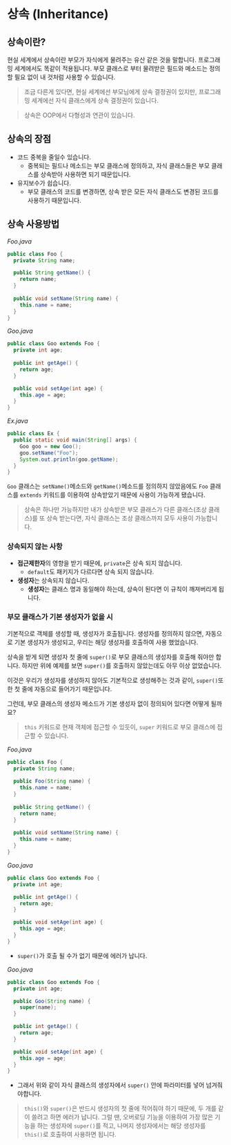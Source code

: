 # 상속 (Inheritance)

## 상속이란?

현실 세계에서 상속이란 부모가 자식에게 물려주는 유산 같은 것을 말합니다.
프로그래밍 세계에서도 똑같이 적용됩니다.
부모 클래스로 부터 물려받은 필드와 메소드는 정의 할 필요 없이 내 것처럼 사용할 수 있습니다.

> 조금 다른게 있다면, 현실 세계에선 부모님에게 상속 결정권이 있지만, 프로그래밍 세계에선 자식 클래스에게 상속 결정권이 있습니다.

> 상속은 OOP에서 다형성과 연관이 있습니다.

## 상속의 장점

- 코드 중복을 줄일수 있습니다.
    - 중복되는 필드나 메소드는 부모 클래스에 정의하고, 자식 클래스들은 부모 클래스를 상속받아 사용하면 되기 때문입니다.
- 유지보수가 쉽습니다.
    - 부모 클래스의 코드를 변경하면, 상속 받은 모든 자식 클래스도 변경된 코드를 사용하기 때문입니다.

## 상속 사용방법

*Foo.java*
```java
public class Foo {
  private String name;

  public String getName() {
    return name;
  }
  
  public void setName(String name) {
    this.name = name;
  }
}
```

*Goo.java*
```java
public class Goo extends Foo {
  private int age;
  
  public int getAge() {
    return age;
  }

  public void setAge(int age) {
    this.age = age;
  }
}
```

*Ex.java*
```java
public class Ex {
  public static void main(String[] args) {
    Goo goo = new Goo();
    goo.setName("Foo");
    System.out.println(goo.getName);
  }
}
```

`Goo` 클래스는 `setName()`메소드와 `getName()`메소드를 정의하지 않았음에도
`Foo` 클래스를 `extends` 키워드를 이용하여 상속받았기 때문에 사용이 가능하게 됐습니다.

> 상속은 하나만 가능하지만 내가 상속받은 부모 클래스가 다른 클래스(조상 클래스)를 또 상속 받는다면, 자식 클래스는 조상 클래스까지 모두 사용이 가능합니다.

### 상속되지 않는 사항

- **접근제한자**의 영향을 받기 때문에, `private`은 상속 되지 않습니다.
    - `default`도 패키지가 다르다면 상속 되지 않습니다.
- **생성자**는 상속되지 않습니다.
    - **생성자**는 클래스 명과 동일해야 하는데, 상속이 된다면 이 규칙이 깨져버리게 됩니다.

### 부모 클래스가 기본 생성자가 없을 시

기본적으로 객체를 생성할 때, 생성자가 호출됩니다.
생성자를 정의하지 않으면, 자동으로 기본 생성자가 생성되고, 우리는 해당 생성자를 호출하여 사용 했었습니다.

상속을 받게 되면 생성자 첫 줄에 `super()`로 부모 클래스의 생성자를 호출해 줘야만 합니다.
하지만 위에 예제를 보면 `super()`를 호출하지 않았는데도 아무 이상 없었습니다.

이것은 우리가 생성자를 생성하지 않아도 기본적으로 생성해주는 것과 같이, `super()`또한 첫 줄에 자동으로 들어가기 때문입니다.

그런데, 부모 클래스의 생성자 메소드가 기본 생성자 없이 정의되어 있다면 어떻게 될까요?

> `this` 키워드로 현재 객체에 접근할 수 있듯이, `super` 키워드로 부모 클래스에 접근할 수 있습니다.

*Foo.java*
```java
public class Foo {
  private String name;
   
  public Foo(String name) {
    this.name = name;
  }
  
  public String getName() {
    return name;
  }
  
  public void setName(String name) {
    this.name = name;
  }
}
```

*Goo.java*
```java
public class Goo extends Foo {
  private int age;

  public int getAge() {
    return age;
  }

  public void setAge(int age) {
    this.age = age;
  }
}
```

- `super()`가 호출 될 수가 없기 때문에 에러가 납니다.

*Goo.java*
```java
public class Goo extends Foo {
  private int age;

  public Goo(String name) {
    super(name);
  }

  public int getAge() {
    return age;
  }

  public void setAge(int age) {
    this.age = age;
  }
}
```

- 그래서 위와 같이 자식 클래스의 생성자에서 `super()` 안에 파라미터를 넣어 넘겨줘야합니다.

> `this()`와 `super()`은 반드시 생성자의 첫 줄에 적어줘야 하기 때문에, 두 개를 같이 쓸려고 하면 에러가 납니다.
> 그럴 땐, 오버로딩 기능을 이용하여 가장 많은 기능을 하는 생성자에 `super()`를 적고, 나머지 생성자에서는 해당 생성자를 `this()`로 호출하여 사용하면 됩니다.

